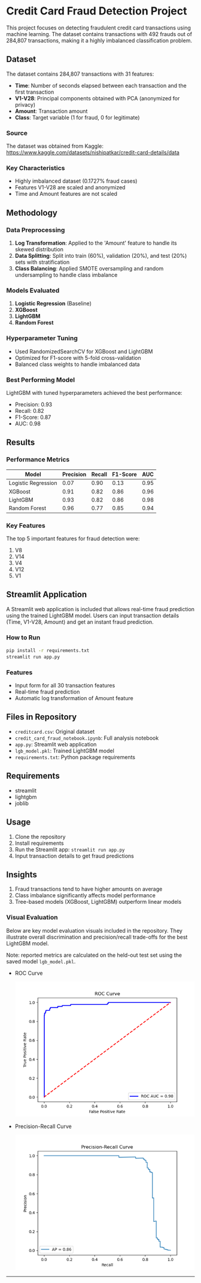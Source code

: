 # Credit Card Fraud Detection Project

This project focuses on detecting fraudulent credit card transactions using machine learning. The dataset contains transactions with 492 frauds out of 284,807 transactions, making it a highly imbalanced classification problem.

## Dataset

The dataset contains 284,807 transactions with 31 features:
- **Time**: Number of seconds elapsed between each transaction and the first transaction
- **V1-V28**: Principal components obtained with PCA (anonymized for privacy)
- **Amount**: Transaction amount
- **Class**: Target variable (1 for fraud, 0 for legitimate)

### Source
The dataset was obtained from Kaggle: https://www.kaggle.com/datasets/nishipatkar/credit-card-details/data

### Key Characteristics
- Highly imbalanced dataset (0.1727% fraud cases)
- Features V1-V28 are scaled and anonymized
- Time and Amount features are not scaled

## Methodology

### Data Preprocessing
1. **Log Transformation**: Applied to the 'Amount' feature to handle its skewed distribution
2. **Data Splitting**: Split into train (60%), validation (20%), and test (20%) sets with stratification
3. **Class Balancing**: Applied SMOTE oversampling and random undersampling to handle class imbalance

### Models Evaluated
1. **Logistic Regression** (Baseline)
2. **XGBoost**
3. **LightGBM**
4. **Random Forest**

### Hyperparameter Tuning
- Used RandomizedSearchCV for XGBoost and LightGBM
- Optimized for F1-score with 5-fold cross-validation
- Balanced class weights to handle imbalanced data

### Best Performing Model
LightGBM with tuned hyperparameters achieved the best performance:
- Precision: 0.93
- Recall: 0.82
- F1-Score: 0.87
- AUC: 0.98

## Results

### Performance Metrics
| Model | Precision | Recall | F1-Score | AUC |
|-------|-----------|--------|----------|-----|
| Logistic Regression | 0.07 | 0.90 | 0.13 | 0.95 |
| XGBoost | 0.91 | 0.82 | 0.86 | 0.96 |
| LightGBM | 0.93 | 0.82 | 0.86 | 0.98 |
| Random Forest | 0.96 | 0.77 | 0.85 | 0.94 |

### Key Features
The top 5 important features for fraud detection were:
1. V8
2. V14
3. V4
4. V12
5. V1

## Streamlit Application

A Streamlit web application is included that allows real-time fraud prediction using the trained LightGBM model. Users can input transaction details (Time, V1-V28, Amount) and get an instant fraud prediction.

### How to Run
```bash
pip install -r requirements.txt
streamlit run app.py
```

### Features
- Input form for all 30 transaction features
- Real-time fraud prediction
- Automatic log transformation of Amount feature

## Files in Repository
- `creditcard.csv`: Original dataset
- `credit_card_fraud_notebook.ipynb`: Full analysis notebook
- `app.py`: Streamlit web application
- `lgb_model.pkl`: Trained LightGBM model
 - `requirements.txt`: Python package requirements

## Requirements
- streamlit
- lightgbm
- joblib

## Usage
1. Clone the repository
2. Install requirements
3. Run the Streamlit app: `streamlit run app.py`
4. Input transaction details to get fraud predictions

## Insights
1. Fraud transactions tend to have higher amounts on average
2. Class imbalance significantly affects model performance
3. Tree-based models (XGBoost, LightGBM) outperform linear models

### Visual Evaluation
Below are key model evaluation visuals included in the repository. They illustrate overall discrimination and precision/recall trade-offs for the best LightGBM model.

Note: reported metrics are calculated on the held-out test set using the saved model `lgb_model.pkl`.

- ROC Curve

	![ROC Curve](assets/roc_curve.png)

- Precision-Recall Curve

	![Precision-Recall Curve](assets/precision_recall_curve.png)

---